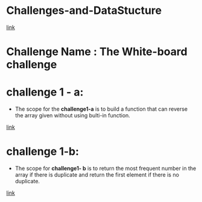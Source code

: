 # Challenges-and-DataStucture
[link](README.md)
# Challenge Name : The White-board challenge

# challenge 1 - a:
- The scope for the **challenge1-a** is to build a function that can reverse the array given without using bulti-in function.
  
[link](cha1-a.png)

# challenge 1-b:
- The scope for **challenge1- b** is to return the most frequent number in the array if there is duplicate and return the first element if there is no duplicate.

[link](cha-2-b.png)
